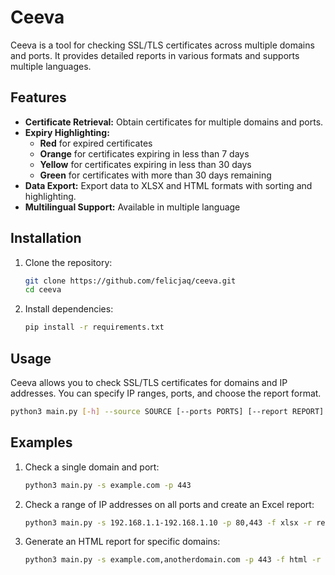 # Ceeva

Ceeva is a tool for checking SSL/TLS certificates across multiple domains and ports. It provides detailed reports in various formats and supports multiple languages.

## Features

- **Certificate Retrieval:** Obtain certificates for multiple domains and ports.
- **Expiry Highlighting:**
  - **Red** for expired certificates
  - **Orange** for certificates expiring in less than 7 days
  - **Yellow** for certificates expiring in less than 30 days
  - **Green** for certificates with more than 30 days remaining
- **Data Export:** Export data to XLSX and HTML formats with sorting and highlighting.
- **Multilingual Support:** Available in multiple language

## Installation

1. Clone the repository:

    ```bash
    git clone https://github.com/felicjaq/ceeva.git
    cd ceeva
    ```

2. Install dependencies:

    ```bash
    pip install -r requirements.txt
    ```

## Usage

Ceeva allows you to check SSL/TLS certificates for domains and IP addresses. You can specify IP ranges, ports, and choose the report format.

```bash
python3 main.py [-h] --source SOURCE [--ports PORTS] [--report REPORT] [--format {xlsx,html}] [--language {en,ru}] [-v]
```

## Examples

1. Check a single domain and port:
    ```bash
    python3 main.py -s example.com -p 443
    ```
    
2. Check a range of IP addresses on all ports and create an Excel report:
    ```bash
    python3 main.py -s 192.168.1.1-192.168.1.10 -p 80,443 -f xlsx -r report
    ```
    
3. Generate an HTML report for specific domains:
    ```bash
    python3 main.py -s example.com,anotherdomain.com -p 443 -f html -r report
    ```    
